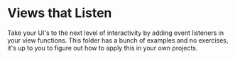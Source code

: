 # Views that Listen

Take your UI's to the next level of interactivity by adding event listeners in your view functions. This folder has a bunch of examples and no exercises, it's up to you to figure out how to apply this in your own projects.

<!-- <video controls src="./views-that-listen.mp4" height='50%' width='50%'>

    Sorry, your browser doesn't support embedded videos.

</video> -->
